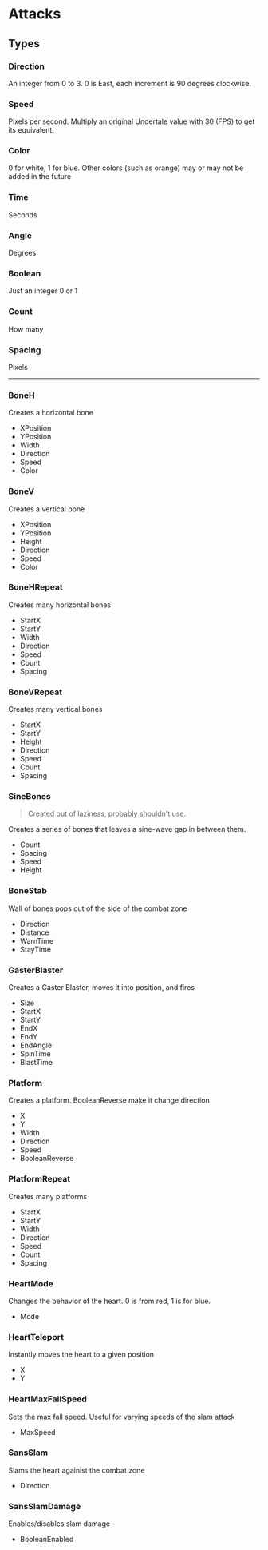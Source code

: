 # Attacks

## Types ##

### Direction ###
An integer from 0 to 3. 0 is East, each increment is 90 degrees clockwise.

### Speed ###
Pixels per second. Multiply an original Undertale value with 30 (FPS) to get its equivalent.

### Color ###
0 for white, 1 for blue. Other colors (such as orange) may or may not be added in the future

### Time ###
Seconds

### Angle ###
Degrees

### Boolean ###
Just an integer 0 or 1

### Count ###
How many

### Spacing ###
Pixels

<hr />

### BoneH ###
Creates a horizontal bone

* XPosition
* YPosition
* Width
* Direction
* Speed
* Color

### BoneV ###
Creates a vertical bone

* XPosition
* YPosition
* Height
* Direction
* Speed 
* Color

### BoneHRepeat ###
Creates many horizontal bones

* StartX
* StartY
* Width
* Direction
* Speed
* Count
* Spacing

### BoneVRepeat ###
Creates many vertical bones

* StartX
* StartY
* Height
* Direction
* Speed
* Count
* Spacing

### SineBones ###
> Created out of laziness, probably shouldn't use.

Creates a series of bones that leaves a sine-wave gap in between them.

* Count
* Spacing
* Speed
* Height

### BoneStab ###
Wall of bones pops out of the side of the combat zone

* Direction
* Distance
* WarnTime
* StayTime

### GasterBlaster ###
Creates a Gaster Blaster, moves it into position, and fires

* Size
* StartX
* StartY
* EndX
* EndY
* EndAngle
* SpinTime
* BlastTime

### Platform ###
Creates a platform. BooleanReverse make it change direction

* X
* Y
* Width
* Direction
* Speed
* BooleanReverse

### PlatformRepeat ###
Creates many platforms

* StartX
* StartY
* Width
* Direction
* Speed
* Count
* Spacing

### HeartMode ###
Changes the behavior of the heart. 0 is from red, 1 is for blue.

* Mode

### HeartTeleport ###
Instantly moves the heart to a given position

* X
* Y

### HeartMaxFallSpeed ###
Sets the max fall speed. Useful for varying speeds of the slam attack

* MaxSpeed

### SansSlam ###
Slams the heart againist the combat zone

* Direction

### SansSlamDamage ###
Enables/disables slam damage

* BooleanEnabled
